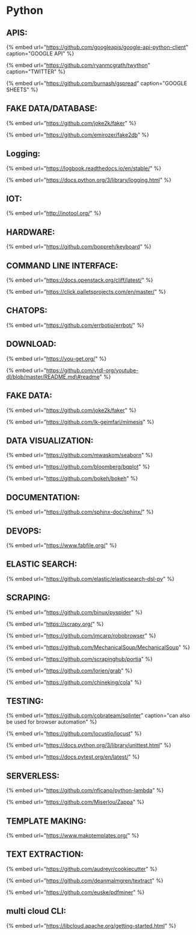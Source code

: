 # Python

## APIS:

{% embed url="https://github.com/googleapis/google-api-python-client" caption="GOOGLE API" %}

{% embed url="https://github.com/ryanmcgrath/twython" caption="TWITTER" %}

{% embed url="https://github.com/burnash/gspread" caption="GOOGLE SHEETS" %}

## FAKE DATA/DATABASE:

{% embed url="https://github.com/joke2k/faker" %}

{% embed url="https://github.com/emirozer/fake2db" %}





## Logging:

{% embed url="https://logbook.readthedocs.io/en/stable/" %}

{% embed url="https://docs.python.org/3/library/logging.html" %}

## IOT:

{% embed url="http://inotool.org/" %}

## HARDWARE:

{% embed url="https://github.com/boppreh/keyboard" %}

## COMMAND LINE INTERFACE:

{% embed url="https://docs.openstack.org/cliff/latest/" %}

{% embed url="https://click.palletsprojects.com/en/master/" %}

## CHATOPS:

{% embed url="https://github.com/errbotio/errbot/" %}



## DOWNLOAD:

{% embed url="https://you-get.org/" %}

{% embed url="https://github.com/ytdl-org/youtube-dl/blob/master/README.md\#readme" %}

## FAKE DATA:

{% embed url="https://github.com/joke2k/faker" %}

{% embed url="https://github.com/lk-geimfari/mimesis" %}



## DATA VISUALIZATION:

{% embed url="https://github.com/mwaskom/seaborn" %}

{% embed url="https://github.com/bloomberg/bqplot" %}

{% embed url="https://github.com/bokeh/bokeh" %}



## DOCUMENTATION:

{% embed url="https://github.com/sphinx-doc/sphinx/" %}

## DEVOPS:

{% embed url="https://www.fabfile.org/" %}

## ELASTIC SEARCH:

{% embed url="https://github.com/elastic/elasticsearch-dsl-py" %}

## SCRAPING:

{% embed url="https://github.com/binux/pyspider" %}



{% embed url="https://scrapy.org/" %}

{% embed url="https://github.com/jmcarp/robobrowser" %}

{% embed url="https://github.com/MechanicalSoup/MechanicalSoup" %}

{% embed url="https://github.com/scrapinghub/portia" %}

{% embed url="https://github.com/lorien/grab" %}

{% embed url="https://github.com/chineking/cola" %}

## TESTING:

{% embed url="https://github.com/cobrateam/splinter" caption="can also be used for browser automation" %}

{% embed url="https://github.com/locustio/locust" %}

{% embed url="https://docs.python.org/3/library/unittest.html" %}

{% embed url="https://docs.pytest.org/en/latest/" %}

## SERVERLESS:

{% embed url="https://github.com/nficano/python-lambda" %}

{% embed url="https://github.com/Miserlou/Zappa" %}



## TEMPLATE MAKING:

{% embed url="https://www.makotemplates.org/" %}

## TEXT EXTRACTION:

{% embed url="https://github.com/audreyr/cookiecutter" %}



{% embed url="https://github.com/deanmalmgren/textract" %}

{% embed url="https://github.com/euske/pdfminer" %}



## multi cloud CLI:

{% embed url="https://libcloud.apache.org/getting-started.html" %}



